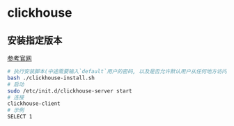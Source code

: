 # clickhouse

## 安装指定版本

[参考官网](https://clickhouse.com/docs/zh/getting-started/install#from-tgz-archives)

```bash
# 执行安装脚本(中途需要输入`default`用户的密码, 以及是否允许默认用户从任何地方访问)
bash ./clickhouse-install.sh
# 启动
sudo /etc/init.d/clickhouse-server start
# 连接
clickhouse-client
# 示例
SELECT 1
```
